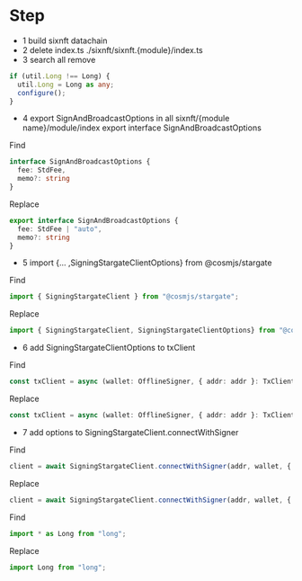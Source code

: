 # Step

- 1 build sixnft datachain
- 2 delete index.ts ./sixnft/sixnft.{module}/index.ts
- 3 search all remove

```typescript
if (util.Long !== Long) {
  util.Long = Long as any;
  configure();
}
```

- 4 export SignAndBroadcastOptions in all sixnft/{module name}/module/index
export interface SignAndBroadcastOptions

Find

```typescript
interface SignAndBroadcastOptions {
  fee: StdFee,
  memo?: string
}
```

Replace

```typescript
export interface SignAndBroadcastOptions {
  fee: StdFee | "auto",
  memo?: string
}
```

- 5 import {... ,SigningStargateClientOptions} from @cosmjs/stargate

Find

```typescript
import { SigningStargateClient } from "@cosmjs/stargate";
```

Replace

```typescript
import { SigningStargateClient, SigningStargateClientOptions} from "@cosmjs/stargate";
```

- 6 add SigningStargateClientOptions to txClient

Find

```typescript
const txClient = async (wallet: OfflineSigner, { addr: addr }: TxClientOptions = { addr: "http://localhost:26657" }) => {
```

Replace

```typescript
const txClient = async (wallet: OfflineSigner, { addr: addr }: TxClientOptions = { addr: "http://localhost:26657" }, options?: SigningStargateClientOptions) => {
```

- 7 add options to SigningStargateClient.connectWithSigner

Find

```typescript
client = await SigningStargateClient.connectWithSigner(addr, wallet, { registry });
```

Replace

```typescript
client = await SigningStargateClient.connectWithSigner(addr, wallet, { registry, ...options});
```

Find

```typescript
import * as Long from "long";
```

Replace

```typescript
import Long from "long";
```
